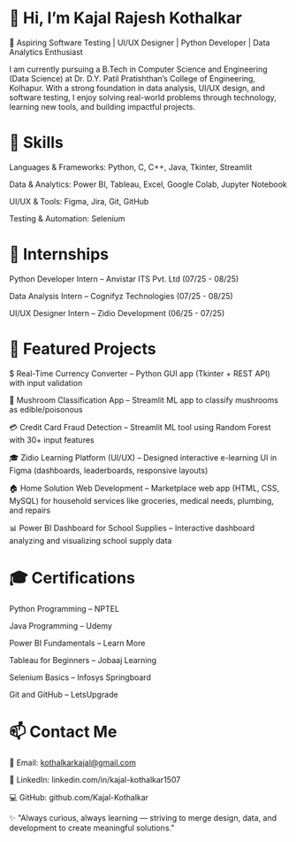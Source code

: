 # 👋 Hi, I’m Kajal Rajesh Kothalkar

🎯 Aspiring Software Testing | UI/UX Designer | Python Developer | Data Analytics Enthusiast

I am currently pursuing a B.Tech in Computer Science and Engineering (Data Science) at Dr. D.Y. Patil Pratishthan’s College of Engineering, Kolhapur.
With a strong foundation in data analysis, UI/UX design, and software testing, I enjoy solving real-world problems through technology, learning new tools, and building impactful projects.

# 🚀 Skills

Languages & Frameworks: Python, C, C++, Java, Tkinter, Streamlit

Data & Analytics: Power BI, Tableau, Excel, Google Colab, Jupyter Notebook

UI/UX & Tools: Figma, Jira, Git, GitHub

Testing & Automation: Selenium

# 💼 Internships

Python Developer Intern – Anvistar ITS Pvt. Ltd (07/25 - 08/25)

Data Analysis Intern – Cognifyz Technologies (07/25 - 08/25)

UI/UX Designer Intern – Zidio Development (06/25 - 07/25)

# 📂 Featured Projects

$ Real-Time Currency Converter – Python GUI app (Tkinter + REST API) with input validation

🍄 Mushroom Classification App – Streamlit ML app to classify mushrooms as edible/poisonous

💳 Credit Card Fraud Detection – Streamlit ML tool using Random Forest with 30+ input features

🎓 Zidio Learning Platform (UI/UX) – Designed interactive e-learning UI in Figma (dashboards, leaderboards, responsive layouts)

🏠 Home Solution Web Development – Marketplace web app (HTML, CSS, MySQL) for household services like groceries, medical needs, plumbing, and repairs

📊 Power BI Dashboard for School Supplies – Interactive dashboard analyzing and visualizing school supply data

# 🎓 Certifications

Python Programming – NPTEL

Java Programming – Udemy

Power BI Fundamentals – Learn More

Tableau for Beginners – Jobaaj Learning

Selenium Basics – Infosys Springboard

Git and GitHub – LetsUpgrade

# 📫 Contact Me

📧 Email: kothalkarkajal@gmail.com

💼 LinkedIn: linkedin.com/in/kajal-kothalkar1507

💻 GitHub: github.com/Kajal-Kothalkar

✨ "Always curious, always learning — striving to merge design, data, and development to create meaningful solutions."


